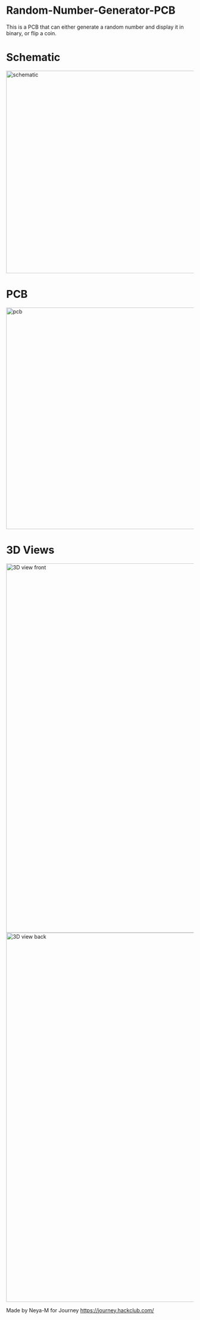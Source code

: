 # Random-Number-Generator-PCB
This is a PCB that can either generate a random number and display it in binary, or flip a coin.

# Schematic
<img width="543" alt="schematic" src="https://github.com/user-attachments/assets/750cb157-7a85-4530-a667-c74d41c734e5" />

# PCB
<img width="594" alt="pcb" src="https://github.com/user-attachments/assets/0961d485-c2c5-4ed5-a4bd-4f653c034390" />

# 3D Views
<img width="990" alt="3D view front" src="https://github.com/user-attachments/assets/9441d5ba-8be4-4860-b8ba-f44427c5fd2c" />
<img width="990" alt="3D view back" src="https://github.com/user-attachments/assets/95fe59eb-189d-4bd0-b8ad-e6889a8808c5" />

Made by Neya-M for Journey https://journey.hackclub.com/
